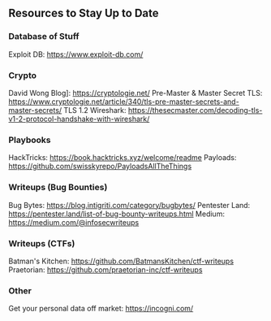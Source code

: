 ## Resources to Stay Up to Date

### Database of Stuff
Exploit DB: https://www.exploit-db.com/

### Crypto
David Wong Blog]: https://cryptologie.net/
Pre-Master & Master Secret TLS: https://www.cryptologie.net/article/340/tls-pre-master-secrets-and-master-secrets/
TLS 1.2 Wireshark: https://thesecmaster.com/decoding-tls-v1-2-protocol-handshake-with-wireshark/

### Playbooks
HackTricks: https://book.hacktricks.xyz/welcome/readme
Payloads: https://github.com/swisskyrepo/PayloadsAllTheThings


### Writeups (Bug Bounties)
Bug Bytes: https://blog.intigriti.com/category/bugbytes/
Pentester Land: https://pentester.land/list-of-bug-bounty-writeups.html
Medium: https://medium.com/@infosecwriteups

### Writeups (CTFs)
Batman's Kitchen: https://github.com/BatmansKitchen/ctf-writeups
Praetorian: https://github.com/praetorian-inc/ctf-writeups 

### Other
Get your personal data off market: https://incogni.com/
